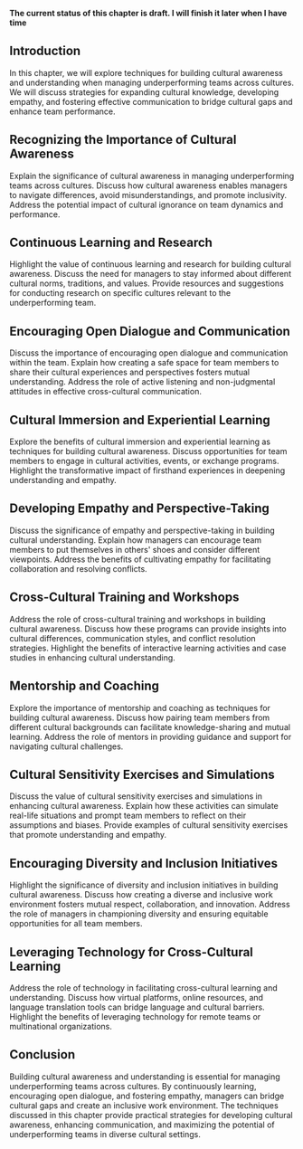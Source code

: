 **The current status of this chapter is draft. I will finish it later when I have time**

Introduction
------------

In this chapter, we will explore techniques for building cultural awareness and understanding when managing underperforming teams across cultures. We will discuss strategies for expanding cultural knowledge, developing empathy, and fostering effective communication to bridge cultural gaps and enhance team performance.

Recognizing the Importance of Cultural Awareness
------------------------------------------------

Explain the significance of cultural awareness in managing underperforming teams across cultures. Discuss how cultural awareness enables managers to navigate differences, avoid misunderstandings, and promote inclusivity. Address the potential impact of cultural ignorance on team dynamics and performance.

Continuous Learning and Research
--------------------------------

Highlight the value of continuous learning and research for building cultural awareness. Discuss the need for managers to stay informed about different cultural norms, traditions, and values. Provide resources and suggestions for conducting research on specific cultures relevant to the underperforming team.

Encouraging Open Dialogue and Communication
-------------------------------------------

Discuss the importance of encouraging open dialogue and communication within the team. Explain how creating a safe space for team members to share their cultural experiences and perspectives fosters mutual understanding. Address the role of active listening and non-judgmental attitudes in effective cross-cultural communication.

Cultural Immersion and Experiential Learning
--------------------------------------------

Explore the benefits of cultural immersion and experiential learning as techniques for building cultural awareness. Discuss opportunities for team members to engage in cultural activities, events, or exchange programs. Highlight the transformative impact of firsthand experiences in deepening understanding and empathy.

Developing Empathy and Perspective-Taking
-----------------------------------------

Discuss the significance of empathy and perspective-taking in building cultural understanding. Explain how managers can encourage team members to put themselves in others' shoes and consider different viewpoints. Address the benefits of cultivating empathy for facilitating collaboration and resolving conflicts.

Cross-Cultural Training and Workshops
-------------------------------------

Address the role of cross-cultural training and workshops in building cultural awareness. Discuss how these programs can provide insights into cultural differences, communication styles, and conflict resolution strategies. Highlight the benefits of interactive learning activities and case studies in enhancing cultural understanding.

Mentorship and Coaching
-----------------------

Explore the importance of mentorship and coaching as techniques for building cultural awareness. Discuss how pairing team members from different cultural backgrounds can facilitate knowledge-sharing and mutual learning. Address the role of mentors in providing guidance and support for navigating cultural challenges.

Cultural Sensitivity Exercises and Simulations
----------------------------------------------

Discuss the value of cultural sensitivity exercises and simulations in enhancing cultural awareness. Explain how these activities can simulate real-life situations and prompt team members to reflect on their assumptions and biases. Provide examples of cultural sensitivity exercises that promote understanding and empathy.

Encouraging Diversity and Inclusion Initiatives
-----------------------------------------------

Highlight the significance of diversity and inclusion initiatives in building cultural awareness. Discuss how creating a diverse and inclusive work environment fosters mutual respect, collaboration, and innovation. Address the role of managers in championing diversity and ensuring equitable opportunities for all team members.

Leveraging Technology for Cross-Cultural Learning
-------------------------------------------------

Address the role of technology in facilitating cross-cultural learning and understanding. Discuss how virtual platforms, online resources, and language translation tools can bridge language and cultural barriers. Highlight the benefits of leveraging technology for remote teams or multinational organizations.

Conclusion
----------

Building cultural awareness and understanding is essential for managing underperforming teams across cultures. By continuously learning, encouraging open dialogue, and fostering empathy, managers can bridge cultural gaps and create an inclusive work environment. The techniques discussed in this chapter provide practical strategies for developing cultural awareness, enhancing communication, and maximizing the potential of underperforming teams in diverse cultural settings.
